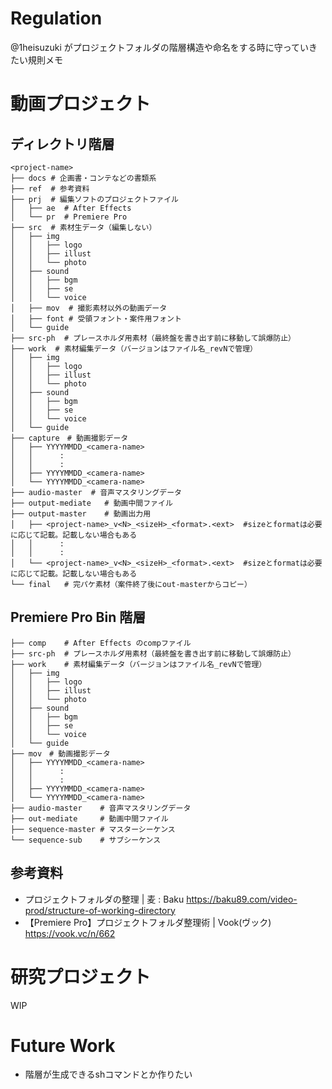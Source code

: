 # Regulation
@1heisuzuki がプロジェクトフォルダの階層構造や命名をする時に守っていきたい規則メモ

# 動画プロジェクト
## ディレクトリ階層
```
<project-name>
├── docs # 企画書・コンテなどの書類系
├── ref  # 参考資料
├── prj  # 編集ソフトのプロジェクトファイル
│   ├── ae  # After Effects
│   └── pr  # Premiere Pro
├── src  # 素材生データ（編集しない）
│   ├── img
│   │   ├── logo
│   │   ├── illust
│   │   └── photo
│   ├── sound
│   │   ├── bgm
│   │   ├── se
│   │   └── voice
│   ├── mov  # 撮影素材以外の動画データ
│   ├── font # 受領フォント・案件用フォント 
│   └── guide
├── src-ph  # プレースホルダ用素材（最終盤を書き出す前に移動して誤爆防止）
├── work  # 素材編集データ（バージョンはファイル名_revNで管理）
│   ├── img
│   │   ├── logo
│   │   ├── illust
│   │   └── photo
│   ├── sound
│   │   ├── bgm
│   │   ├── se
│   │   └── voice
│   └── guide
├── capture　# 動画撮影データ
│   ├── YYYYMMDD_<camera-name>
│   │      :
│   │      :
│   ├── YYYYMMDD_<camera-name>
│   └── YYYYMMDD_<camera-name>
├── audio-master  # 音声マスタリングデータ
├── output-mediate   # 動画中間ファイル
├── output-master    # 動画出力用
│   ├── <project-name>_v<N>_<sizeH>_<format>.<ext>  #sizeとformatは必要に応じて記載。記載しない場合もある
│   │      :
│   │      :
│   └── <project-name>_v<N>_<sizeH>_<format>.<ext>  #sizeとformatは必要に応じて記載。記載しない場合もある
└── final   # 完パケ素材（案件終了後にout-masterからコピー）
```

## Premiere Pro Bin 階層
```
├── comp    # After Effects のcompファイル
├── src-ph  # プレースホルダ用素材（最終盤を書き出す前に移動して誤爆防止）
├── work    # 素材編集データ（バージョンはファイル名_revNで管理）
│   ├── img
│   │   ├── logo
│   │   ├── illust
│   │   └── photo
│   ├── sound
│   │   ├── bgm
│   │   ├── se
│   │   └── voice
│   └── guide
├── mov　# 動画撮影データ
│   ├── YYYYMMDD_<camera-name>
│   │      :
│   │      :
│   ├── YYYYMMDD_<camera-name>
│   └── YYYYMMDD_<camera-name>
├── audio-master    # 音声マスタリングデータ
├── out-mediate     # 動画中間ファイル
├── sequence-master # マスターシーケンス
└── sequence-sub    # サブシーケンス
```

## 参考資料
- プロジェクトフォルダの整理 | 麦 : Baku https://baku89.com/video-prod/structure-of-working-directory
- 【Premiere Pro】プロジェクトフォルダ整理術 | Vook(ヴック) https://vook.vc/n/662

# 研究プロジェクト
WIP

# Future Work
- 階層が生成できるshコマンドとか作りたい
